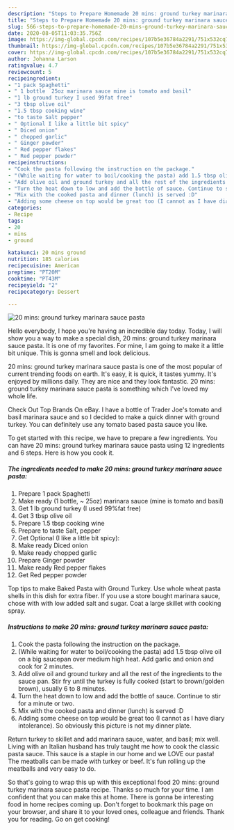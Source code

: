 ```yaml
---
description: "Steps to Prepare Homemade 20 mins: ground turkey marinara sauce pasta"
title: "Steps to Prepare Homemade 20 mins: ground turkey marinara sauce pasta"
slug: 566-steps-to-prepare-homemade-20-mins-ground-turkey-marinara-sauce-pasta
date: 2020-08-05T11:03:35.756Z
image: https://img-global.cpcdn.com/recipes/107b5e36784a2291/751x532cq70/20-mins-ground-turkey-marinara-sauce-pasta-recipe-main-photo.jpg
thumbnail: https://img-global.cpcdn.com/recipes/107b5e36784a2291/751x532cq70/20-mins-ground-turkey-marinara-sauce-pasta-recipe-main-photo.jpg
cover: https://img-global.cpcdn.com/recipes/107b5e36784a2291/751x532cq70/20-mins-ground-turkey-marinara-sauce-pasta-recipe-main-photo.jpg
author: Johanna Larson
ratingvalue: 4.7
reviewcount: 5
recipeingredient:
- "1 pack Spaghetti"
- " 1 bottle  25oz marinara sauce mine is tomato and basil"
- "1 lb ground turkey I used 99fat free"
- "3 tbsp olive oil"
- "1.5 tbsp cooking wine"
- "to taste Salt pepper"
- " Optional I like a little bit spicy"
- " Diced onion"
- " chopped garlic"
- " Ginger powder"
- " Red pepper flakes"
- " Red pepper powder"
recipeinstructions:
- "Cook the pasta following the instruction on the package."
- "(While waiting for water to boil/cooking the pasta) add 1.5 tbsp olive oil on a big saucepan over medium high heat. Add garlic and onion and cook for 2 minutes."
- "Add olive oil and ground turkey and all the rest of the ingredients to the sauce pan. Stir fry until the turkey is fully cooked (start to brown/golden brown), usually 6 to 8 minutes."
- "Turn the heat down to low and add the bottle of sauce. Continue to stir for a minute or two."
- "Mix with the cooked pasta and dinner (lunch) is served :D"
- "Adding some cheese on top would be great too (I cannot as I have diary intolerance). So obviously this picture is not my dinner plate."
categories:
- Recipe
tags:
- 20
- mins
- ground

katakunci: 20 mins ground 
nutrition: 185 calories
recipecuisine: American
preptime: "PT20M"
cooktime: "PT43M"
recipeyield: "2"
recipecategory: Dessert

---
```



![20 mins: ground turkey marinara sauce pasta](https://img-global.cpcdn.com/recipes/107b5e36784a2291/751x532cq70/20-mins-ground-turkey-marinara-sauce-pasta-recipe-main-photo.jpg)

Hello everybody, I hope you're having an incredible day today. Today, I will show you a way to make a special dish, 20 mins: ground turkey marinara sauce pasta. It is one of my favorites. For mine, I am going to make it a little bit unique. This is gonna smell and look delicious.

20 mins: ground turkey marinara sauce pasta is one of the most popular of current trending foods on earth. It's easy, it is quick, it tastes yummy. It's enjoyed by millions daily. They are nice and they look fantastic. 20 mins: ground turkey marinara sauce pasta is something which I've loved my whole life.

Check Out Top Brands On eBay. I have a bottle of Trader Joe&#39;s tomato and basil marinara sauce and so I decided to make a quick dinner with ground turkey. You can definitely use any tomato based pasta sauce you like.


To get started with this recipe, we have to prepare a few ingredients. You can have 20 mins: ground turkey marinara sauce pasta using 12 ingredients and 6 steps. Here is how you cook it.

<!--inarticleads1-->

##### The ingredients needed to make 20 mins: ground turkey marinara sauce pasta:

1. Prepare 1 pack Spaghetti
1. Make ready  (1 bottle, ~ 25oz) marinara sauce (mine is tomato and basil)
1. Get 1 lb ground turkey (I used 99%fat free)
1. Get 3 tbsp olive oil
1. Prepare 1.5 tbsp cooking wine
1. Prepare to taste Salt, pepper
1. Get  Optional (I like a little bit spicy):
1. Make ready  Diced onion
1. Make ready  chopped garlic
1. Prepare  Ginger powder
1. Make ready  Red pepper flakes
1. Get  Red pepper powder


Top tips to make Baked Pasta with Ground Turkey. Use whole wheat pasta shells in this dish for extra fiber. If you use a store bought marinara sauce, chose with with low added salt and sugar. Coat a large skillet with cooking spray. 

<!--inarticleads2-->

##### Instructions to make 20 mins: ground turkey marinara sauce pasta:

1. Cook the pasta following the instruction on the package.
1. (While waiting for water to boil/cooking the pasta) add 1.5 tbsp olive oil on a big saucepan over medium high heat. Add garlic and onion and cook for 2 minutes.
1. Add olive oil and ground turkey and all the rest of the ingredients to the sauce pan. Stir fry until the turkey is fully cooked (start to brown/golden brown), usually 6 to 8 minutes.
1. Turn the heat down to low and add the bottle of sauce. Continue to stir for a minute or two.
1. Mix with the cooked pasta and dinner (lunch) is served :D
1. Adding some cheese on top would be great too (I cannot as I have diary intolerance). So obviously this picture is not my dinner plate.


Return turkey to skillet and add marinara sauce, water, and basil; mix well. Living with an Italian husband has truly taught me how to cook the classic pasta sauce. This sauce is a staple in our home and we LOVE our pasta! The meatballs can be made with turkey or beef. It&#39;s fun rolling up the meatballs and very easy to do. 

So that's going to wrap this up with this exceptional food 20 mins: ground turkey marinara sauce pasta recipe. Thanks so much for your time. I am confident that you can make this at home. There is gonna be interesting food in home recipes coming up. Don't forget to bookmark this page on your browser, and share it to your loved ones, colleague and friends. Thank you for reading. Go on get cooking!
